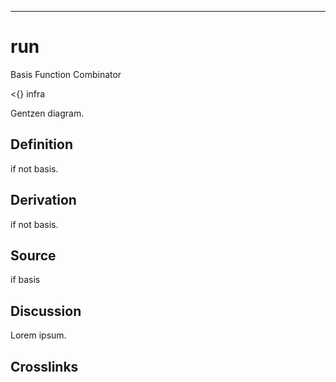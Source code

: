 ------------------------------------------------------------------------

# run

Basis Function Combinator

\<{} infra

Gentzen diagram.

## Definition

if not basis.

## Derivation

if not basis.

## Source

if basis

## Discussion

Lorem ipsum.

## Crosslinks
